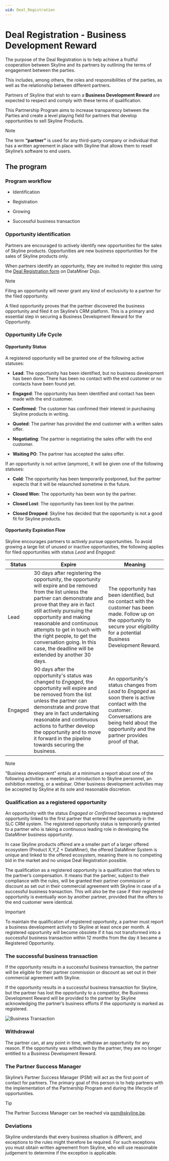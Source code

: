 ```yaml
---
uid: Deal_Registration
---
```


# Deal Registration - Business Development Reward

The purpose of the Deal Registration is to help achieve a fruitful cooperation between Skyline and its partners by outlining the terms of engagement between the parties.

This includes, among others, the roles and responsibilities of the parties, as well as the relationship between different partners.

Partners of Skyline that wish to earn a **Business Development Reward** are expected to respect and comply with these terms of qualification.

This Partnership Program aims to increase transparency between the Parties and create a level playing field for partners that develop opportunities to sell Skyline Products.

> [!NOTE]
> The term **“partner”** is used for any third-party company or individual that has a written agreement in place with Skyline that allows them to resell Skyline’s software to end users.

## The program

### Program workflow

- Identification

- Registration

- Growing

- Successful business transaction

### Opportunity identification

Partners are encouraged to actively identify new opportunities for the sales of Skyline products. Opportunities are new business opportunities for the sales of Skyline products only.

When partners identify an opportunity, they are invited to register this using the [Deal Registration form](https://community.dataminer.services/deal-registration-form/) on DataMiner Dojo.

> [!NOTE]
> Filing an opportunity will never grant any kind of exclusivity to a partner for the filed opportunity.

A filed opportunity proves that the partner discovered the business opportunity and filed it on Skyline’s CRM platform. This is a primary and essential step in securing a Business Development Reward for the Opportunity.

### Opportunity Life Cycle

#### Opportunity Status

A registered opportunity will be granted one of the following active statuses:

- **Lead**: The opportunity has been identified, but no business development has been done. There has been no contact with the end customer or no contacts have been found yet.

- **Engaged**: The opportunity has been identified and contact has been made with the end customer.

- **Confirmed**: The customer has confirmed their interest in purchasing Skyline products in writing.

- **Quoted**: The partner has provided the end customer with a written sales offer.

- **Negotiating**: The partner is negotiating the sales offer with the end customer.

- **Waiting PO**: The partner has accepted the sales offer.  

If an opportunity is not active (anymore), it will be given one of the following statuses:

- **Cold**: The opportunity has been temporarily postponed, but the partner expects that it will be relaunched sometime in the future.

- **Closed Won**: The opportunity has been won by the partner.

- **Closed Lost**: The opportunity has been lost by the partner.

- **Closed Dropped**: Skyline has decided that the opportunity is not a good fit for Skyline products.

#### Opportunity Expiration Flow

Skyline encourages partners to actively pursue opportunities. To avoid growing a large list of unused or inactive opportunities, the following applies for filed opportunities with status *Lead* and *Engaged*:

|**Status**|**Expire**|**Meaning**|
|--|--|--|
| Lead | 30 days after registering the opportunity, the opportunity will expire and be removed from the list unless the partner can demonstrate and prove that they are in fact still actively pursuing the opportunity and making reasonable and continuous attempts to get in touch with the right people, to get the conversation going. In this case, the deadline will be extended by another 30 days. | The opportunity has been identified, but no contact with the customer has been made. Follow up on the opportunity to secure your eligibility for a potential Business Development Reward. |
| Engaged | 90 days after the opportunity's status was changed to *Engaged*, the opportunity will expire and be removed from the list unless the partner can demonstrate and prove that they are in fact undertaking reasonable and continuous actions to further develop the opportunity and to move it forward in the pipeline towards securing the business. | An opportunity's status changes from *Lead* to *Engaged* as soon there is active contact with the customer. Conversations are being held about the opportunity and the partner provides proof of that. |

> [!NOTE]
> "Business development" entails at a minimum a report about one of the following activities: a meeting, an introduction to Skyline personnel, an exhibition meeting, or a webinar. Other business development activities may be accepted by Skyline at its sole and reasonable discretion.

### Qualification as a registered opportunity

An opportunity with the status *Engaged* or *Confirmed* becomes a registered opportunity linked to the first partner that entered the opportunity in the SLC CRM system. The registered opportunity status is temporarily granted to a partner who is taking a continuous leading role in developing the DataMiner business opportunity.

In case Skyline products offered are a smaller part of a larger offered ecosystem (Product X,Y,Z + DataMiner), the offered DataMiner System is unique and linked to the offered ecosystem, meaning there is no competing bid in the market and no unique Deal Registration possible.

The qualification as a registered opportunity is a qualification that refers to the partner’s compensation. It means that the partner, subject to their compliance with the rules, will be granted their partner commission or discount as set out in their commercial agreement with Skyline in case of a successful business transaction. This will also be the case if their registered opportunity is eventually won by another partner, provided that the offers to the end customer were identical.

> [!IMPORTANT]
> To maintain the qualification of registered opportunity, a partner must report a business development activity to Skyline at least once per month. A registered opportunity will become obsolete if it has not transformed into a successful business transaction within 12 months from the day it became a Registered Opportunity.

### The successful business transaction

If the opportunity results in a successful business transaction, the partner will be eligible for their partner commission or discount as set out in their commercial agreement with Skyline.

If the opportunity results in a successful business transaction for Skyline, but the partner has lost the opportunity to a competitor, the Business Development Reward will be provided to the partner by Skyline acknowledging the partner’s business efforts if the opportunity is marked as registered.

![Business Transaction](~/user-guide/images/Business_Transaction.png)

### Withdrawal

The partner can, at any point in time, withdraw an opportunity for any reason. If the opportunity was withdrawn by the partner, they are no longer entitled to a Business Development Reward.

### The Partner Success Manager

Skyline’s Partner Success Manager (PSM) will act as the first point of contact for partners. The primary goal of this person is to help partners with the implementation of the Partnership Program and during the lifecycle of opportunities.

> [!TIP]
> The Partner Success Manager can be reached via [psm@skyline.be](mailto:psm@skyline.be).

### Deviations

Skyline understands that every business situation is different, and exceptions to the rules might therefore be required. For such exceptions you must obtain written agreement from Skyline, who will use reasonable judgement to determine if the exception is applicable.

